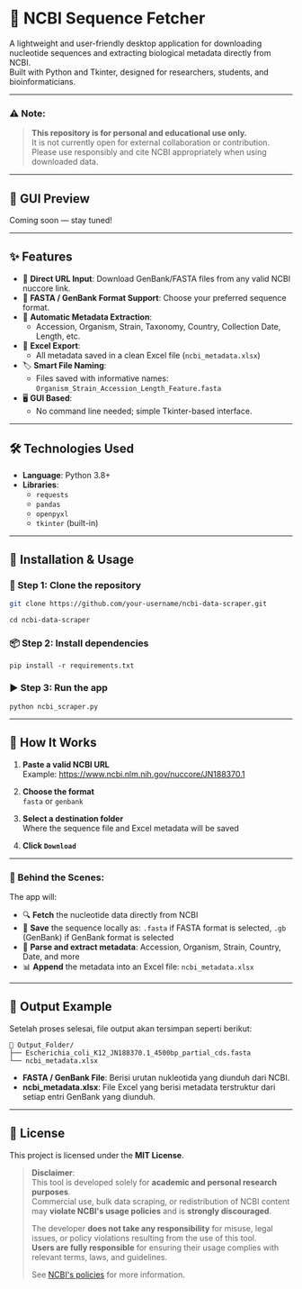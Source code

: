 # 🧬 NCBI Sequence Fetcher

A lightweight and user-friendly desktop application for downloading nucleotide sequences and extracting biological metadata directly from NCBI.  
Built with Python and Tkinter, designed for researchers, students, and bioinformaticians.

---

### ⚠️ **Note**:
> **This repository is for personal and educational use only.**  
> It is not currently open for external collaboration or contribution.  
> Please use responsibly and cite NCBI appropriately when using downloaded data.

---

## 📸 GUI Preview

Coming soon — stay tuned!

---

## ✨ Features

- 🔗 **Direct URL Input**: Download GenBank/FASTA files from any valid NCBI nuccore link.
- 📁 **FASTA / GenBank Format Support**: Choose your preferred sequence format.
- 🧬 **Automatic Metadata Extraction**:
  - Accession, Organism, Strain, Taxonomy, Country, Collection Date, Length, etc.
- 📄 **Excel Export**:
  - All metadata saved in a clean Excel file (`ncbi_metadata.xlsx`)
- 🏷️ **Smart File Naming**:
  - Files saved with informative names: `Organism_Strain_Accession_Length_Feature.fasta`
- 🖥️ **GUI Based**:
  - No command line needed; simple Tkinter-based interface.

---

## 🛠️ Technologies Used

- **Language**: Python 3.8+
- **Libraries**:
  - `requests`
  - `pandas`
  - `openpyxl`
  - `tkinter` (built-in)

---

## 🚀 Installation & Usage

### 🔧 Step 1: Clone the repository

```bash
git clone https://github.com/your-username/ncbi-data-scraper.git
```
```
cd ncbi-data-scraper
```
### 📦 Step 2: Install dependencies
```
pip install -r requirements.txt
```
### ▶️ Step 3: Run the app
```
python ncbi_scraper.py
```

---

## 🧪 How It Works

1. **Paste a valid NCBI URL**  
   Example:  https://www.ncbi.nlm.nih.gov/nuccore/JN188370.1

2. **Choose the format**  
`fasta` or `genbank`

3. **Select a destination folder**  
Where the sequence file and Excel metadata will be saved

4. **Click `Download`**

---

### 🔄 Behind the Scenes:

The app will:

- 🔍 **Fetch** the nucleotide data directly from NCBI
- 💾 **Save** the sequence locally as: `.fasta` if FASTA format is selected, `.gb` (GenBank) if GenBank format is selected
- 🧬 **Parse and extract metadata**: Accession, Organism, Strain, Country, Date, and more
- 📊 **Append** the metadata into an Excel file: `ncbi_metadata.xlsx`


---

## 📁 Output Example

Setelah proses selesai, file output akan tersimpan seperti berikut:
```
📂 Output_Folder/
├── Escherichia_coli_K12_JN188370.1_4500bp_partial_cds.fasta
└── ncbi_metadata.xlsx
```
- **FASTA / GenBank File**: Berisi urutan nukleotida yang diunduh dari NCBI.
- **ncbi_metadata.xlsx**: File Excel yang berisi metadata terstruktur dari setiap entri GenBank yang diunduh.


---

## 📜 License

This project is licensed under the **MIT License**.

> **Disclaimer**:  
> This tool is developed solely for **academic and personal research purposes**.  
> Commercial use, bulk data scraping, or redistribution of NCBI content may **violate NCBI's usage policies** and is **strongly discouraged**.  
>  
> The developer **does not take any responsibility** for misuse, legal issues, or policy violations resulting from the use of this tool.  
> **Users are fully responsible** for ensuring their usage complies with relevant terms, laws, and guidelines.  
>  
> See [NCBI's policies](https://www.ncbi.nlm.nih.gov/home/about/policies/) for more information.
